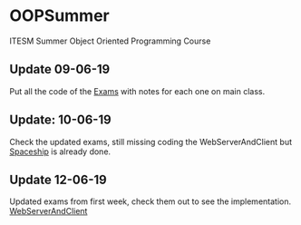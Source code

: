 # OOPSummer
ITESM Summer Object Oriented Programming Course

## Update 09-06-19
Put all the code of the [Exams](https://github.com/joekreatera/OOPSummer/tree/master/Exams/Wk1) with notes for each one on main class.

## Update: 10-06-19
Check the updated exams, still missing coding the WebServerAndClient but [Spaceship](https://github.com/joekreatera/OOPSummer/tree/master/Exam_SpaceshipExplorer) is already done.

## Update 12-06-19
Updated exams from first week, check them out to see the implementation.
[WebServerAndClient](https://github.com/joekreatera/OOPSummer/tree/master/Exam_WebServerAndClient)
